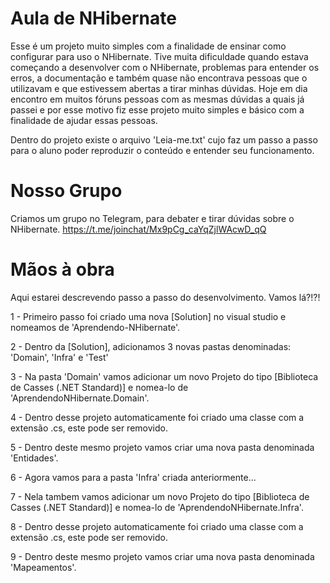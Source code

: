 # Aula de NHibernate
Esse é um projeto muito simples com a finalidade de ensinar como configurar para uso o NHibernate. 
Tive muita dificuldade quando estava começando a desenvolver com o NHibernate, problemas para entender os erros, a documentação e também 
quase não encontrava pessoas que o utilizavam e que estivessem abertas a tirar minhas dúvidas. Hoje em dia encontro em muitos fóruns 
pessoas com as mesmas dúvidas a quais já passei e por esse motivo fiz esse projeto muito simples e básico com a finalidade de ajudar 
essas pessoas.

Dentro do projeto existe o arquivo 'Leia-me.txt' cujo faz um passo a passo para o aluno poder reproduzir o conteúdo e entender seu 
funcionamento.

# Nosso Grupo
Criamos um grupo no Telegram, para debater e tirar dúvidas sobre o NHibernate.
https://t.me/joinchat/Mx9pCg_caYqZjlWAcwD_qQ

# Mãos à obra
Aqui estarei descrevendo passo a passo
do desenvolvimento. Vamos lá?!?!

1 - Primeiro passo foi criado uma nova [Solution] no visual studio e nomeamos de 'Aprendendo-NHibernate'.

2 - Dentro da [Solution], adicionamos 3 novas pastas denominadas: 'Domain', 'Infra' e 'Test'

3 - Na pasta 'Domain' vamos adicionar um novo Projeto do tipo [Biblioteca de Casses (.NET Standard)] e nomea-lo de 'AprendendoNHibernate.Domain'.

4 - Dentro desse projeto automaticamente foi criado uma classe com a extensão .cs, este pode ser removido.

5 - Dentro deste mesmo projeto vamos criar uma nova pasta denominada 'Entidades'.

6 - Agora vamos para a pasta 'Infra' criada anteriormente...

7 - Nela tambem vamos adicionar um novo Projeto do tipo [Biblioteca de Casses (.NET Standard)] e nomea-lo de 'AprendendoNHibernate.Infra'.

8 - Dentro desse projeto automaticamente foi criado uma classe com a extensão .cs, este pode ser removido.

9 - Dentro deste mesmo projeto vamos criar uma nova pasta denominada 'Mapeamentos'.
